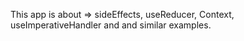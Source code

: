 This app is about => sideEffects, useReducer, Context, useImperativeHandler and and similar examples.

